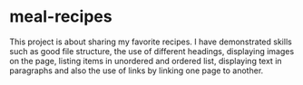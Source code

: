 # meal-recipes

This project is about sharing my favorite recipes. I have demonstrated skills such as good file structure, the use of different headings, displaying images on the page, listing items in unordered and ordered list, displaying text in paragraphs and also the use of links by linking one page to another.